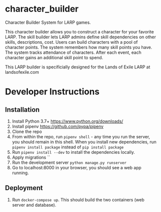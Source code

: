 # character_builder
Character Builder System for LARP games.

This character builder allows you to construct a character for your favorite LARP.
The skill builder lets LARP admins define skill dependencies on other skills, descriptions, cost.
Users can build characters with a pool of character points. The system remembers how many skill points you have.
The system tracks attendance of characters. After each event, each character gains an additional skill point to spend.

This LARP builder is specificially designed for the Lands of Exile LARP at landsofexile.com

# Developer Instructions

## Installation
1. Install Python 3.7+ https://www.python.org/downloads/
2. Install pipenv https://github.com/pypa/pipenv
3. Clone the repo
4. From within the repo, run `pipenv shell` - any time you run the server, you should remain in this shell. When you install new dependencies, run `pipenv install package` instead of `pip install package`
5. Run `pipenv install --dev` to install the dependencies locally.
6. Apply migrations ``
7. Run the development server `python manage.py runserver`
8. Go to localhost:8000 in your browser, you should see a web app running.

## Deployment
1. Run `docker-compose up`. This should build the two containers (web server and database).


